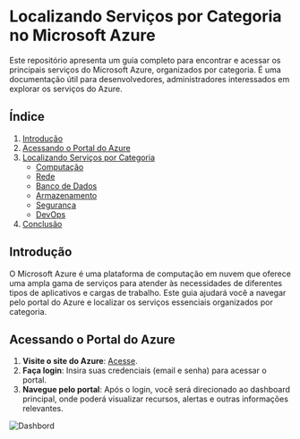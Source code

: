 # Localizando Serviços por Categoria no Microsoft Azure

Este repositório apresenta um guia completo para encontrar e acessar os principais serviços do Microsoft Azure, organizados por categoria. É uma documentação útil para desenvolvedores, administradores  interessados em explorar os serviços do Azure.
## Índice

1. [Introdução](https://github.com/Doni-zete/Guia_Azure/tree/localizacao-servicos-categoria-azure?tab=readme-ov-file#introdução)
2. [Acessando o Portal do Azure](https://github.com/Doni-zete/Guia_Azure/tree/localizacao-servicos-categoria-azure?tab=readme-ov-file#acessando-o-portal-do-azure)
3. [Localizando Serviços por Categoria](https://github.com/Doni-zete/Guia_Azure/tree/localizacao-servicos-categoria-azure?tab=readme-ov-file#localizando-serviços-por-categoria)
    - [Computação](https://github.com/Doni-zete/Guia_Azure/tree/localizacao-servicos-categoria-azure?tab=readme-ov-file#computação)
    - [Rede](https://github.com/Doni-zete/Guia_Azure/tree/localizacao-servicos-categoria-azure?tab=readme-ov-file#rede)
    - [Banco de Dados](https://github.com/Doni-zete/Guia_Azure/tree/localizacao-servicos-categoria-azure?tab=readme-ov-file#banco-de-dados)
    - [Armazenamento](https://github.com/Doni-zete/Guia_Azure/tree/localizacao-servicos-categoria-azure?tab=readme-ov-file#armazenamento)
    - [Segurança](https://github.com/Doni-zete/Guia_Azure/tree/localizacao-servicos-categoria-azure?tab=readme-ov-file#segurança)
    - [DevOps](https://github.com/Doni-zete/Guia_Azure/tree/localizacao-servicos-categoria-azure?tab=readme-ov-file#devops)
4. [Conclusão](https://github.com/Doni-zete/Guia_Azure/tree/localizacao-servicos-categoria-azure?tab=readme-ov-file#conclusão)

## Introdução

O Microsoft Azure é uma plataforma de computação em nuvem que oferece uma ampla gama de serviços para atender às necessidades de diferentes tipos de aplicativos e cargas de trabalho. Este guia ajudará você a navegar pelo portal do Azure e localizar os serviços essenciais organizados por categoria.

## Acessando o Portal do Azure

1. **Visite o site do Azure**: [Acesse](portal.azure.com).
2. **Faça login**: Insira suas credenciais (email e senha) para acessar o portal.
3. **Navegue pelo portal**: Após o login, você será direcionado ao dashboard principal, onde poderá visualizar recursos, alertas e outras informações relevantes.

![Dashbord]()

